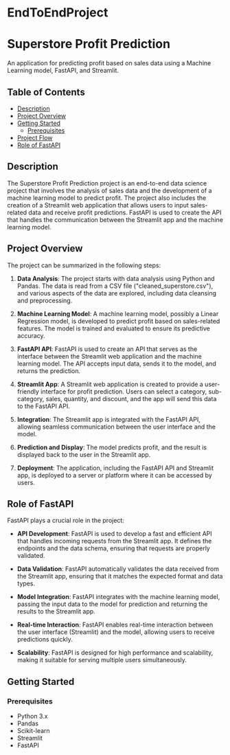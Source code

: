 # EndToEndProject
# Superstore Profit Prediction

An application for predicting profit based on sales data using a Machine Learning model, FastAPI, and Streamlit.

## Table of Contents

- [Description](#description)
- [Project Overview](#project-overview)
- [Getting Started](#getting-started)
  - [Prerequisites](#prerequisites)
- [Project Flow](#project-flow)
- [Role of FastAPI](#role-of-fastapi)
  

## Description

The Superstore Profit Prediction project is an end-to-end data science project that involves the analysis of sales data and the development of a machine learning model to predict profit. The project also includes the creation of a Streamlit web application that allows users to input sales-related data and receive profit predictions. FastAPI is used to create the API that handles the communication between the Streamlit app and the machine learning model.

## Project Overview

The project can be summarized in the following steps:

1. **Data Analysis**: The project starts with data analysis using Python and Pandas. The data is read from a CSV file ("cleaned_superstore.csv"), and various aspects of the data are explored, including data cleansing and preprocessing.

2. **Machine Learning Model**: A machine learning model, possibly a Linear Regression model, is developed to predict profit based on sales-related features. The model is trained and evaluated to ensure its predictive accuracy.

3. **FastAPI API**: FastAPI is used to create an API that serves as the interface between the Streamlit web application and the machine learning model. The API accepts input data, sends it to the model, and returns the prediction.

4. **Streamlit App**: A Streamlit web application is created to provide a user-friendly interface for profit prediction. Users can select a category, sub-category, sales, quantity, and discount, and the app will send this data to the FastAPI API.

5. **Integration**: The Streamlit app is integrated with the FastAPI API, allowing seamless communication between the user interface and the model.

6. **Prediction and Display**: The model predicts profit, and the result is displayed back to the user in the Streamlit app.

7. **Deployment**: The application, including the FastAPI API and Streamlit app, is deployed to a server or platform where it can be accessed by users.

## Role of FastAPI

FastAPI plays a crucial role in the project:

- **API Development**: FastAPI is used to develop a fast and efficient API that handles incoming requests from the Streamlit app. It defines the endpoints and the data schema, ensuring that requests are properly validated.

- **Data Validation**: FastAPI automatically validates the data received from the Streamlit app, ensuring that it matches the expected format and data types.

- **Model Integration**: FastAPI integrates with the machine learning model, passing the input data to the model for prediction and returning the results to the Streamlit app.

- **Real-time Interaction**: FastAPI enables real-time interaction between the user interface (Streamlit) and the model, allowing users to receive predictions quickly.

- **Scalability**: FastAPI is designed for high performance and scalability, making it suitable for serving multiple users simultaneously.

## Getting Started

### Prerequisites

- Python 3.x
- Pandas 
- Scikit-learn 
- Streamlit 
- FastAPI


